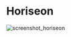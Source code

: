 # Horiseon
![screenshot_horiseon](https://user-images.githubusercontent.com/106827018/193936680-e81b1ce3-21d4-4cec-9e9c-eb2caf9165a8.jpeg)
